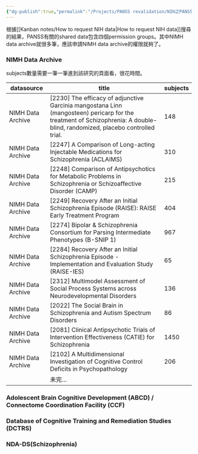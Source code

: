 ```yaml
---
{"dg-publish":true,"permalink":"/Projects/PANSS revalidation/NIH之PANSS資料/","title":"NIH資料庫申請：PANSS有關的資料數量","tags":["database"],"created":"2024-05-09T14:51","updated":"2024-05-09T16:02"}
---
```




根據[[Kanban notes/How to request NIH data\|How to request NIH data]]搜尋的結果，PANSS有關的shared data包含四個permission groups。其中NIMH data archive就很多筆，應該申請NIMH data archive的權限就夠了。

### NIMH Data Archive

subjects數量需要一筆一筆進到該研究的頁面看，很花時間。

| datasource        | title                                                                                                                                                                      | subjects |
| ----------------- | -------------------------------------------------------------------------------------------------------------------------------------------------------------------------- | -------- |
| NIMH Data Archive | [2230] The efficacy of adjunctive Garcinia mangostana Linn (mangosteen) pericarp for the treatment of Schizophrenia: A double-blind, randomized, placebo controlled trial. | 148      |
| NIMH Data Archive | [2247] A Comparison of Long-acting Injectable Medications for Schizophrenia (ACLAIMS)                                                                                      | 310      |
| NIMH Data Archive | [2248] Comparison of Antipsychotics for Metabolic Problems in Schizophrenia or Schizoaffective Disorder (CAMP)                                                             | 215      |
| NIMH Data Archive | [2249] Recovery After an Initial Schizophrenia Episode (RAISE): RAISE Early Treatment Program                                                                              | 404      |
| NIMH Data Archive | [2274] Bipolar & Schizophrenia Consortium for Parsing Intermediate Phenotypes (B-SNIP 1)                                                                                   | 967      |
| NIMH Data Archive | [2284] Recovery After an Initial Schizophrenia Episode - Implementation and Evaluation Study (RAISE-IES)                                                                   | 65       |
| NIMH Data Archive | [2312] Multimodel Assessment of Social Process Systems across Neurodevelopmental Disorders                                                                                 | 136      |
| NIMH Data Archive | [2022] The Social Brain in Schizophrenia and Autism Spectrum Disorders                                                                                                     | 86       |
| NIMH Data Archive | [2081] Clinical Antipsychotic Trials of Intervention Effectiveness (CATIE) for Schizophrenia                                                                               | 1450     |
| NIMH Data Archive | [2102] A Multidimensional Investigation of Cognitive Control Deficits in Psychopathology                                                                                   | 206      |
|                   | 未完…                                                                                                                                                                        |          |


### Adolescent Brain Cognitive Development (ABCD) / Connectome Coordination Facility (CCF)

### Database of Cognitive Training and Remediation Studies (DCTRS)

### NDA-DS(Schizophrenia)